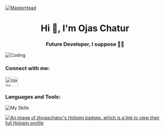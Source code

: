 [![MasterHead](https://www.google.com/url?sa=i&url=https%3A%2F%2Fwww.icegif.com%2Frick-and-morty-24%2F&psig=AOvVaw0aGYS3cXBfCU3r0ncR4pcb&ust=1705855586038000&source=images&cd=vfe&opi=89978449&ved=0CBIQjRxqFwoTCNiJ8ba17IMDFQAAAAAdAAAAABAK)](https://ojaschatur.io)
<h1 align="center">Hi 👋, I'm Ojas Chatur</h1>
<h3 align="center">Future Developer, I suppose 😶‍🌫️ </h3>
<img alt="Coding" src="https://i.gifer.com/6tXM.gif">

<h3 align="left">Connect with me:</h3>
<p align="left">
<a href="https://instagram.com/ojass___" target="blank"><img align="center" src="https://raw.githubusercontent.com/rahuldkjain/github-profile-readme-generator/master/src/images/icons/Social/instagram.svg" alt="ojass___" height="30" width="40" /></a>
</p>

<h3 align="left">Languages and Tools:</h3>
<p>
 
 ![My Skills](https://skillicons.dev/icons?i=html,css,javascript,jquery,bootstrap)
 
</p>


[![An image of @ojaschatur's Holopin badges, which is a link to view their full Holopin profile](https://holopin.me/ojaschatur)](https://holopin.io/@ojaschatur)
